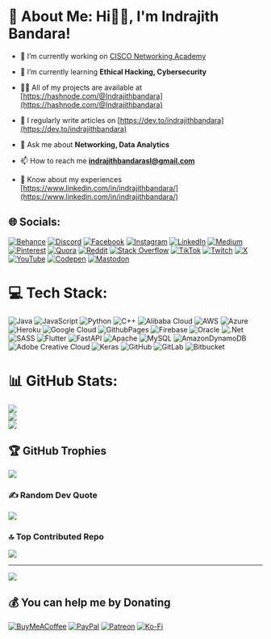 # 💫 About Me: Hi👋🏿, I'm Indrajith Bandara!
- 🔭 I’m currently working on [CISCO Networking Academy](https://www.linkedin.com/in/indrajithbandara/)

- 🌱 I’m currently learning **Ethical Hacking, Cybersecurity**

- 👨‍💻 All of my projects are available at [https://hashnode.com/@Indrajithbandara](https://hashnode.com/@Indrajithbandara)

- 📝 I regularly write articles on [https://dev.to/indrajithbandara](https://dev.to/indrajithbandara)

- 💬 Ask me about **Networking, Data Analytics**

- 📫 How to reach me **indrajithbandarasl@gmail.com**

- 📄 Know about my experiences [https://www.linkedin.com/in/indrajithbandara/](https://www.linkedin.com/in/indrajithbandara/)


## 🌐 Socials:
[![Behance](https://img.shields.io/badge/Behance-1769ff?logo=behance&logoColor=white)](https://behance.net/Indrajithbandara) [![Discord](https://img.shields.io/badge/Discord-%237289DA.svg?logo=discord&logoColor=white)](https://discord.gg/Indrajith1139) [![Facebook](https://img.shields.io/badge/Facebook-%231877F2.svg?logo=Facebook&logoColor=white)](https://facebook.com/Indrajithbanda2) [![Instagram](https://img.shields.io/badge/Instagram-%23E4405F.svg?logo=Instagram&logoColor=white)](https://instagram.com/Indrajithbandara) [![LinkedIn](https://img.shields.io/badge/LinkedIn-%230077B5.svg?logo=linkedin&logoColor=white)](https://linkedin.com/in/Indrajithbandara) [![Medium](https://img.shields.io/badge/Medium-12100E?logo=medium&logoColor=white)](https://medium.com/@Indrajithbandara) [![Pinterest](https://img.shields.io/badge/Pinterest-%23E60023.svg?logo=Pinterest&logoColor=white)](https://pinterest.com/Indrajithonline) [![Quora](https://img.shields.io/badge/Quora-%23B92B27.svg?logo=Quora&logoColor=white)](https://quora.com/profile/Indrajithbandara) [![Reddit](https://img.shields.io/badge/Reddit-%23FF4500.svg?logo=Reddit&logoColor=white)](https://reddit.com/user/Indrajithbandara) [![Stack Overflow](https://img.shields.io/badge/-Stackoverflow-FE7A16?logo=stack-overflow&logoColor=white)](https://stackoverflow.com/users/Indrajithbandara) [![TikTok](https://img.shields.io/badge/TikTok-%23000000.svg?logo=TikTok&logoColor=white)](https://tiktok.com/@Indrajithbandara) [![Twitch](https://img.shields.io/badge/Twitch-%239146FF.svg?logo=Twitch&logoColor=white)](https://twitch.tv/Indrajithbandara) [![X](https://img.shields.io/badge/X-black.svg?logo=X&logoColor=white)](https://x.com/IndrajithTweets) [![YouTube](https://img.shields.io/badge/YouTube-%23FF0000.svg?logo=YouTube&logoColor=white)](https://youtube.com/@Indrajithbandara) [![Codepen](https://img.shields.io/badge/Codepen-000000?style=for-the-badge&logo=codepen&logoColor=white)](https://codepen.io/Indrajithbandara) [![Mastodon](https://img.shields.io/badge/-MASTODON-%232B90D9?style=for-the-badge&logo=mastodon&logoColor=white)](https://mastodon.social/@Indrajithbandara) 

# 💻 Tech Stack:
![Java](https://img.shields.io/badge/java-%23ED8B00.svg?style=for-the-badge&logo=openjdk&logoColor=white) ![JavaScript](https://img.shields.io/badge/javascript-%23323330.svg?style=for-the-badge&logo=javascript&logoColor=%23F7DF1E) ![Python](https://img.shields.io/badge/python-3670A0?style=for-the-badge&logo=python&logoColor=ffdd54) ![C++](https://img.shields.io/badge/c++-%2300599C.svg?style=for-the-badge&logo=c%2B%2B&logoColor=white) ![Alibaba Cloud](https://img.shields.io/badge/AlibabaCloud-%23FF6701.svg?style=for-the-badge&logo=alibabacloud&logoColor=white) ![AWS](https://img.shields.io/badge/AWS-%23FF9900.svg?style=for-the-badge&logo=amazon-aws&logoColor=white) ![Azure](https://img.shields.io/badge/azure-%230072C6.svg?style=for-the-badge&logo=microsoftazure&logoColor=white) ![Heroku](https://img.shields.io/badge/heroku-%23430098.svg?style=for-the-badge&logo=heroku&logoColor=white) ![Google Cloud](https://img.shields.io/badge/GoogleCloud-%234285F4.svg?style=for-the-badge&logo=google-cloud&logoColor=white) ![GithubPages](https://img.shields.io/badge/github%20pages-121013?style=for-the-badge&logo=github&logoColor=white) ![Firebase](https://img.shields.io/badge/firebase-%23039BE5.svg?style=for-the-badge&logo=firebase) ![Oracle](https://img.shields.io/badge/Oracle-F80000?style=for-the-badge&logo=oracle&logoColor=white) ![.Net](https://img.shields.io/badge/.NET-5C2D91?style=for-the-badge&logo=.net&logoColor=white) ![SASS](https://img.shields.io/badge/SASS-hotpink.svg?style=for-the-badge&logo=SASS&logoColor=white) ![Flutter](https://img.shields.io/badge/Flutter-%2302569B.svg?style=for-the-badge&logo=Flutter&logoColor=white) ![FastAPI](https://img.shields.io/badge/FastAPI-005571?style=for-the-badge&logo=fastapi) ![Apache](https://img.shields.io/badge/apache-%23D42029.svg?style=for-the-badge&logo=apache&logoColor=white) ![MySQL](https://img.shields.io/badge/mysql-4479A1.svg?style=for-the-badge&logo=mysql&logoColor=white) ![AmazonDynamoDB](https://img.shields.io/badge/Amazon%20DynamoDB-4053D6?style=for-the-badge&logo=Amazon%20DynamoDB&logoColor=white) ![Adobe Creative Cloud](https://img.shields.io/badge/Adobe%20Creative%20Cloud-DA1F26.svg?style=for-the-badge&logo=Adobe%20Creative%20Cloud&logoColor=white) ![Keras](https://img.shields.io/badge/Keras-%23D00000.svg?style=for-the-badge&logo=Keras&logoColor=white) ![GitHub](https://img.shields.io/badge/github-%23121011.svg?style=for-the-badge&logo=github&logoColor=white) ![GitLab](https://img.shields.io/badge/gitlab-%23181717.svg?style=for-the-badge&logo=gitlab&logoColor=white) ![Bitbucket](https://img.shields.io/badge/bitbucket-%230047B3.svg?style=for-the-badge&logo=bitbucket&logoColor=white)
# 📊 GitHub Stats:
![](https://github-readme-stats.vercel.app/api?username=indrajithbandara&theme=dark&hide_border=false&include_all_commits=false&count_private=false)<br/>
![](https://github-readme-streak-stats.herokuapp.com/?user=indrajithbandara&theme=dark&hide_border=false)<br/>
![](https://github-readme-stats.vercel.app/api/top-langs/?username=indrajithbandara&theme=dark&hide_border=false&include_all_commits=false&count_private=false&layout=compact)

## 🏆 GitHub Trophies
![](https://github-profile-trophy.vercel.app/?username=indrajithbandara&theme=radical&no-frame=false&no-bg=true&margin-w=4)

### ✍️ Random Dev Quote
![](https://quotes-github-readme.vercel.app/api?type=horizontal&theme=radical)

### 🔝 Top Contributed Repo
![](https://github-contributor-stats.vercel.app/api?username=indrajithbandara&limit=5&theme=dark&combine_all_yearly_contributions=true)

---
[![](https://visitcount.itsvg.in/api?id=indrajithbandara&icon=0&color=0)](https://visitcount.itsvg.in)

  ## 💰 You can help me by Donating
  [![BuyMeACoffee](https://img.shields.io/badge/Buy%20Me%20a%20Coffee-ffdd00?style=for-the-badge&logo=buy-me-a-coffee&logoColor=black)](https://buymeacoffee.com/Indrajithbandara) [![PayPal](https://img.shields.io/badge/PayPal-00457C?style=for-the-badge&logo=paypal&logoColor=white)](https://paypal.me/Indrajithbandara) [![Patreon](https://img.shields.io/badge/Patreon-F96854?style=for-the-badge&logo=patreon&logoColor=white)](https://patreon.com/Indrajithbandara) [![Ko-Fi](https://img.shields.io/badge/Ko--fi-F16061?style=for-the-badge&logo=ko-fi&logoColor=white)](https://ko-fi.com/Indrajithbandara) 
